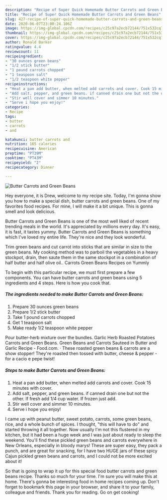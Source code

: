 ```yaml
---
description: "Recipe of Super Quick Homemade Butter Carrots and Green Beans"
title: "Recipe of Super Quick Homemade Butter Carrots and Green Beans"
slug: 427-recipe-of-super-quick-homemade-butter-carrots-and-green-beans
date: 2020-06-07T23:00:24.106Z
image: https://img-global.cpcdn.com/recipes/c25c97a2ecb72144/751x532cq70/butter-carrots-and-green-beans-recipe-main-photo.jpg
thumbnail: https://img-global.cpcdn.com/recipes/c25c97a2ecb72144/751x532cq70/butter-carrots-and-green-beans-recipe-main-photo.jpg
cover: https://img-global.cpcdn.com/recipes/c25c97a2ecb72144/751x532cq70/butter-carrots-and-green-beans-recipe-main-photo.jpg
author: Ronald Barker
ratingvalue: 4.4
reviewcount: 11
recipeingredient:
- "30 ounces green beans"
- "1/2 stick butter"
- "1 pound carrots chopped"
- "1 teaspoon salt"
- "1/2 teaspoon white pepper"
recipeinstructions:
- "Heat a pan add butter, when melted add carrots and cover. Cook 15 minutes with cover."
- "Add salt, pepper, and green beans. if canned drain one but not the other. If fresh add 1/4 cup water. If frozen just add."
- "Stir well cover and simmer 10 minutes."
- "Serve i hope you enjoy!"
categories:
- Recipe
tags:
- butter
- carrots
- and

katakunci: butter carrots and 
nutrition: 165 calories
recipecuisine: American
preptime: "PT39M"
cooktime: "PT43M"
recipeyield: "2"
recipecategory: Dinner

---
```



![Butter Carrots and Green Beans](https://img-global.cpcdn.com/recipes/c25c97a2ecb72144/751x532cq70/butter-carrots-and-green-beans-recipe-main-photo.jpg)

Hey everyone, it is Drew, welcome to my recipe site. Today, I'm gonna show you how to make a special dish, butter carrots and green beans. One of my favorites food recipes. For mine, I will make it a bit unique. This is gonna smell and look delicious.

Butter Carrots and Green Beans is one of the most well liked of recent trending meals in the world. It's appreciated by millions every day. It's easy, it is fast, it tastes yummy. Butter Carrots and Green Beans is something which I've loved my entire life. They're nice and they look wonderful.

Trim green beans and cut carrot into sticks that are similar in size to the green beans. My cooking method was to parboil the vegetables in a heavy stockpot, drain, then saute them in the same stockpot in a combination of half butter and half olive oil.. Carrots Green Beans Recipes on Yummly


To begin with this particular recipe, we must first prepare a few components. You can have butter carrots and green beans using 5 ingredients and 4 steps. Here is how you cook that.

<!--inarticleads1-->

##### The ingredients needed to make Butter Carrots and Green Beans:

1. Prepare 30 ounces green beans
1. Prepare 1/2 stick butter
1. Take 1 pound carrots chopped
1. Get 1 teaspoon salt
1. Make ready 1/2 teaspoon white pepper


Pour butter-herb mixture over the bundles. Garlic Herb Roasted Potatoes Carrots and Green Beans. Green Beans and Carrots Sauteed in Butter and Garlic Recipe - Food.com. · These roasted green beans &amp; carrots are a show stopper! They&#39;re roasted then tossed with butter, cheese &amp; pepper - for a cacio e pepe twist! 

<!--inarticleads2-->

##### Steps to make Butter Carrots and Green Beans:

1. Heat a pan add butter, when melted add carrots and cover. Cook 15 minutes with cover.
1. Add salt, pepper, and green beans. if canned drain one but not the other. If fresh add 1/4 cup water. If frozen just add.
1. Stir well cover and simmer 10 minutes.
1. Serve i hope you enjoy!


I came up with peanut butter, sweet potato, carrots, some green beans, rice, and a whole bunch of spices. I thought, &#34;this will have to do&#34; and started throwing it all together. Now usually I&#39;m not this flustered in my kitchen, but it had been a huge week and I was just about ready to sleep the weekend. You&#39;ll find these pickled green beans and carrots everywhere in New Orleans, especially in bloody marys! These are super easy, they pack a punch, and are great for snacking, for I have two HUGE jars of these spicy Cajun pickled green beans and carrots, and I could not be more excited about it! 

So that is going to wrap it up for this special food butter carrots and green beans recipe. Thanks so much for your time. I'm sure you will make this at home. There's gonna be interesting food in home recipes coming up. Don't forget to bookmark this page in your browser, and share it to your family, colleague and friends. Thank you for reading. Go on get cooking!
